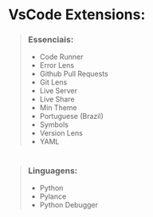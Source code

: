  # VsCode Extensions:

 > ### Essenciais:
 >- Code Runner
 >- Error Lens
 >- Github Pull Requests
 >- Git Lens
 >- Live Server
 >- Live Share
 >- Min Theme
 >- Portuguese (Brazil)
 >- Symbols
 >- Version Lens
 >- YAML
 > #

 > ### Linguagens:
 >- Python
 >- Pylance
 >- Python Debugger
 > #